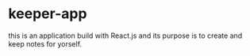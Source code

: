 # keeper-app
this is an application build with React.js and its purpose is to create and keep notes for yorself.
